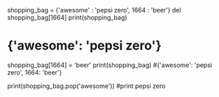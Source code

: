 shopping_bag = {'awesome' : 'pepsi zero', 1664 : 'beer'}
del shopping_bag[1664]
print(shopping_bag)
# {'awesome': 'pepsi zero'}

shopping_bag[1664] = 'beer'
print(shopping_bag)
#{'awesome': 'pepsi zero', 1664: 'beer'}

print(shopping_bag.pop('awesome'))
#print pepsi zero
